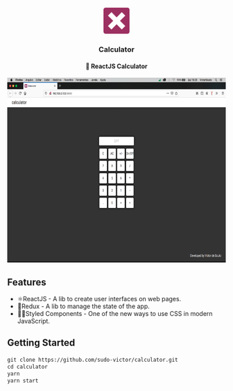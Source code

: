 <p align="center">
<img src="./assets/icon.png" height="60" width="60"><br/>

</p>

<h3 align="center">
Calculator <br/>
<h4 align="center">🔢 ReactJS Calculator</h4>
</h3>

<div>
<img src="./assets/calc.png" alt="demo-web" height="425"/>
</div>

## Features

-   ⚛ReactJS - A lib to create user interfaces on web pages.
-   🔄Redux - A lib to manage the state of the app.
-   💅🏿Styled Components - One of the new ways to use CSS in modern JavaScript.

## Getting Started

```
git clone https://github.com/sudo-victor/calculator.git
cd calculator
yarn
yarn start
```
